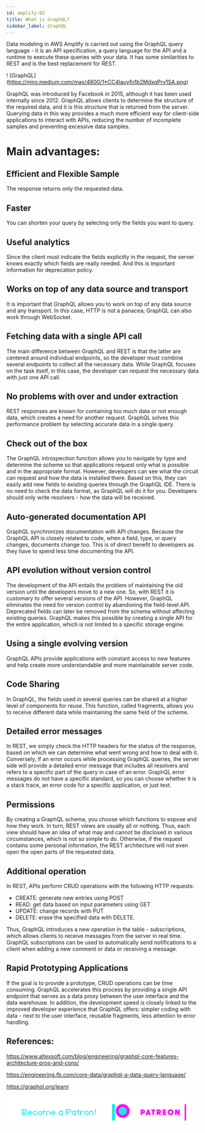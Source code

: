 ```yaml
---
id: amplify-02
title: What is GraphQL?
sidebar_label: GraphQL
---
```

Data modeling in AWS Amplify is carried out using the GraphQL query language - it is an API specification, a query language for the API and a runtime to execute these queries with your data. It has some similarities to REST and is the best replacement for REST.

! [GraphQL] (https://miro.medium.com/max/4800/1*CC4lauyfn1b2MdxqPrv1SA.png)

GraphQL was introduced by Facebook in 2015, although it has been used internally since 2012. GraphQL allows clients to determine the structure of the required data, and it is this structure that is returned from the server. Querying data in this way provides a much more efficient way for client-side applications to interact with APIs, reducing the number of incomplete samples and preventing excessive data samples.

# Main advantages:

## Efficient and Flexible Sample
The response returns only the requested data.

## Faster
You can shorten your query by selecting only the fields you want to query.

## Useful analytics
Since the client must indicate the fields explicitly in the request, the server knows exactly which fields are really needed. And this is important information for deprecation policy.

## Works on top of any data source and transport
It is important that GraphQL allows you to work on top of any data source and any transport. In this case, HTTP is not a panacea; GraphQL can also work through WebSocket.

## Fetching data with a single API call
The main difference between GraphQL and REST is that the latter are centered around individual endpoints, so the developer must combine several endpoints to collect all the necessary data. While GraphQL focuses on the task itself, in this case, the developer can request the necessary data with just one API call.

## No problems with over and under extraction
REST responses are known for containing too much data or not enough data, which creates a need for another request. GraphQL solves this performance problem by selecting accurate data in a single query.

## Check out of the box
The GraphQL introspection function allows you to navigate by type and determine the scheme so that applications request only what is possible and in the appropriate format. However, developers can see what the circuit can request and how the data is installed there. Based on this, they can easily add new fields to existing queries through the GraphQL IDE. There is no need to check the data format, as GraphQL will do it for you. Developers should only write resolvers - how the data will be received.

## Auto-generated documentation API
GraphQL synchronizes documentation with API changes. Because the GraphQL API is closely related to code, when a field, type, or query changes, documents change too. This is of direct benefit to developers as they have to spend less time documenting the API.

## API evolution without version control
The development of the API entails the problem of maintaining the old version until the developers move to a new one. So, with REST it is customary to offer several versions of the API. However, GraphQL eliminates the need for version control by abandoning the field-level API. Deprecated fields can later be removed from the schema without affecting existing queries. GraphQL makes this possible by creating a single API for the entire application, which is not limited to a specific storage engine.

## Using a single evolving version
GraphQL APIs provide applications with constant access to new features and help create more understandable and more maintainable server code.

## Code Sharing
In GraphQL, the fields used in several queries can be shared at a higher level of components for reuse. This function, called fragments, allows you to receive different data while maintaining the same field of the scheme.

## Detailed error messages
In REST, we simply check the HTTP headers for the status of the response, based on which we can determine what went wrong and how to deal with it. Conversely, if an error occurs while processing GraphQL queries, the server side will provide a detailed error message that includes all resolvers and refers to a specific part of the query in case of an error.
GraphQL error messages do not have a specific standard, so you can choose whether it is a stack trace, an error code for a specific application, or just text.

## Permissions
By creating a GraphQL schema, you choose which functions to expose and how they work. In turn, REST views are usually all or nothing. Thus, each view should have an idea of ​​what may and cannot be disclosed in various circumstances, which is not so simple to do. Otherwise, if the request contains some personal information, the REST architecture will not even open the open parts of the requested data.

## Additional operation
In REST, APIs perform CRUD operations with the following HTTP requests:
- CREATE: generate new entries using POST
- READ: get data based on input parameters using GET
- UPDATE: change records with PUT
- DELETE: erase the specified data with DELETE.

Thus, GraphQL introduces a new operation in the table - subscriptions, which allows clients to receive messages from the server in real time. GraphQL subscriptions can be used to automatically send notifications to a client when adding a new comment or data or receiving a message.

## Rapid Prototyping Applications
If the goal is to provide a prototype, CRUD operations can be time consuming. GraphQL accelerates this process by providing a single API endpoint that serves as a data proxy between the user interface and the data warehouse. In addition, the development speed is closely linked to the improved developer experience that GraphQL offers: simpler coding with data - next to the user interface, reusable fragments, less attention to error handling.


## References:

https://www.altexsoft.com/blog/engineering/graphql-core-features-architecture-pros-and-cons/

https://engineering.fb.com/core-data/graphql-a-data-query-language/

https://graphql.org/learn

[![Become a Patron!](/img/logo/patreon.png)](https://www.patreon.com/bePatron?u=34467235)
